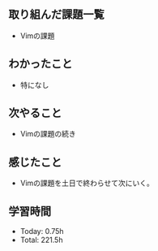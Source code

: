 ## 取り組んだ課題一覧
- Vimの課題
## わかったこと
- 特になし
## 次やること
- Vimの課題の続き
## 感じたこと
- Vimの課題を土日で終わらせて次にいく。
## 学習時間
- Today: 0.75h
- Total: 221.5h

<!--```toggl
LIST
FROM 2024-05-17 TO 2024-05-17
INCLUDE PROJECTS "HappinessChain", "Self-Study"
```-->
<!--```toggl
SUMMARY
FROM 2024-01-01 TO 2024-05-17
INCLUDE PROJECTS "HappinessChain", "Self-Study"
```-->
